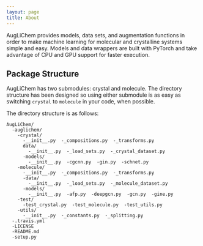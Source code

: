 ```yaml
---
layout: page
title: About
---
```


AugLiChem provides models, data sets, and augmentation functions in order to make machine learning for molecular and crystalline systems simple and easy.
Models and data wrappers are built with PyTorch and take advantage of CPU and GPU support for faster execution.

## Package Structure

AugLiChem has two submodules: crystal and molecule.
The directory structure has been designed so using either submodule is as easy as switching `crystal` to `molecule` in your code, when possible.

The directory structure is as follows:

```
AugLiChem/
  -auglichem/
    -crystal/
      -__init__.py  -_compositions.py  -_transforms.py
      data/
        -__init__.py  -_load_sets.py  -_crystal_dataset.py
      -models/
        -__init__.py  -cgcnn.py  -gin.py  -schnet.py
    -molecule/
      -__init__.py  -_compositions.py  -_transforms.py
      -data/
        -__init__.py  -_load_sets.py  -_molecule_dataset.py
      -models/
        -__init__.py  -afp.py  -deepgcn.py  -gcn.py  -gine.py
    -test/
      -test_crystal.py  -test_molecule.py  -test_utils.py
    -utils/
      -__init__.py  -_constants.py  -_splitting.py
  -.travis.yml
  -LICENSE
  -README.md
  -setup.py
```

